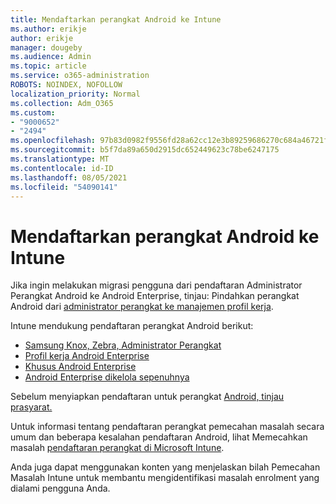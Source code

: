 ```yaml
---
title: Mendaftarkan perangkat Android ke Intune
ms.author: erikje
author: erikje
manager: dougeby
ms.audience: Admin
ms.topic: article
ms.service: o365-administration
ROBOTS: NOINDEX, NOFOLLOW
localization_priority: Normal
ms.collection: Adm_O365
ms.custom:
- "9000652"
- "2494"
ms.openlocfilehash: 97b83d0982f9556fd28a62cc12e3b89259686270c684a46721f0ef3d683e5ae6
ms.sourcegitcommit: b5f7da89a650d2915dc652449623c78be6247175
ms.translationtype: MT
ms.contentlocale: id-ID
ms.lasthandoff: 08/05/2021
ms.locfileid: "54090141"
---
```

# <a name="enrolling-android-devices-into-intune"></a>Mendaftarkan perangkat Android ke Intune

Jika ingin melakukan migrasi pengguna dari pendaftaran Administrator Perangkat Android ke Android Enterprise, tinjau: Pindahkan perangkat Android dari [administrator perangkat ke manajemen profil kerja](https://docs.microsoft.com/mem/intune/enrollment/android-move-device-admin-work-profile).

Intune mendukung pendaftaran perangkat Android berikut:  

- [Samsung Knox, Zebra, Administrator Perangkat](https://docs.microsoft.com/mem/intune/enrollment/android-enroll-device-administrator)
- [Profil kerja Android Enterprise](https://docs.microsoft.com/mem/intune/enrollment/android-enterprise-overview)
- [Khusus Android Enterprise](https://docs.microsoft.com/mem/intune/enrollment/android-dedicated-devices-fully-managed-enroll)
- [Android Enterprise dikelola sepenuhnya](https://docs.microsoft.com/mem/intune/enrollment/android-fully-managed-enroll)

Sebelum menyiapkan pendaftaran untuk perangkat [Android, tinjau prasyarat.](https://docs.microsoft.com/intune/enrollment/android-enroll)  

Untuk informasi tentang pendaftaran perangkat pemecahan masalah secara umum dan beberapa kesalahan pendaftaran Android, lihat Memecahkan masalah [pendaftaran perangkat di Microsoft Intune](https://docs.microsoft.com/mem/intune/enrollment/troubleshoot-android-enrollment).

Anda juga dapat menggunakan konten yang menjelaskan bilah Pemecahan Masalah Intune untuk membantu mengidentifikasi masalah enrolment yang dialami pengguna Anda.
